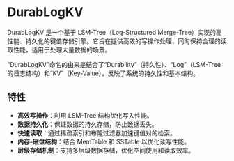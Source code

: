 # DurabLogKV

DurabLogKV 是一个基于 LSM-Tree（Log-Structured Merge-Tree）实现的高性能、持久化的键值存储引擎。它旨在提供高效的写操作处理，同时保持合理的读取性能，适用于处理大量数据的场景。

“DurabLogKV”命名的由来是结合了“Durability”（持久性）、“Log”（LSM-Tree的日志结构）和“KV”（Key-Value），反映了系统的持久性和基本结构。

## 特性

- **高效写操作**：利用 LSM-Tree 结构优化写入性能。
- **数据持久化**：保证数据的持久存储，防止数据丢失。
- **快速读取**：通过稀疏索引和布隆过滤器加速键值对的检索。
- **内存-磁盘结构**：结合 MemTable 和 SSTable 以优化读写性能。
- **层级存储机制**：支持多层级数据存储，优化空间使用和读取效率。
